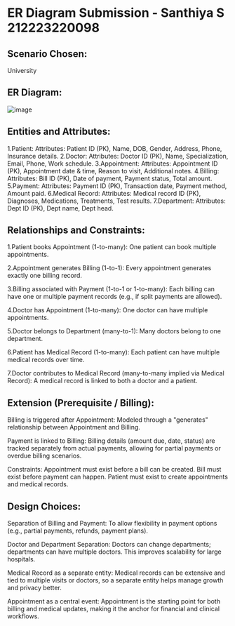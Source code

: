 # ER Diagram Submission - Santhiya S 212223220098

## Scenario Chosen:
University 

## ER Diagram:
![image](https://github.com/user-attachments/assets/307beabc-5855-4bab-9193-d13d6fa275c8)


## Entities and Attributes:
1.Patient:
Attributes: Patient ID (PK), Name, DOB, Gender, Address, Phone, Insurance details.
2.Doctor:
Attributes: Doctor ID (PK), Name, Specialization, Email, Phone, Work schedule.
3.Appointment:
Attributes: Appointment ID (PK), Appointment date & time, Reason to visit, Additional notes.
4.Billing:
Attributes: Bill ID (PK), Date of payment, Payment status, Total amount.
5.Payment:
Attributes: Payment ID (PK), Transaction date, Payment method, Amount paid.
6.Medical Record:
Attributes: Medical record ID (PK), Diagnoses, Medications, Treatments, Test results.
7.Department:
Attributes: Dept ID (PK), Dept name, Dept head.

## Relationships and Constraints:
1.Patient books Appointment (1-to-many):
One patient can book multiple appointments.

2.Appointment generates Billing (1-to-1):
Every appointment generates exactly one billing record.

3.Billing associated with Payment (1-to-1 or 1-to-many):
Each billing can have one or multiple payment records (e.g., if split payments are allowed).

4.Doctor has Appointment (1-to-many):
One doctor can have multiple appointments.

5.Doctor belongs to Department (many-to-1):
Many doctors belong to one department.

6.Patient has Medical Record (1-to-many):
Each patient can have multiple medical records over time.

7.Doctor contributes to Medical Record (many-to-many implied via Medical Record):
A medical record is linked to both a doctor and a patient.

## Extension (Prerequisite / Billing):
Billing is triggered after Appointment:
Modeled through a "generates" relationship between Appointment and Billing.

Payment is linked to Billing:
Billing details (amount due, date, status) are tracked separately from actual payments, allowing for partial payments or overdue billing scenarios.

Constraints:
Appointment must exist before a bill can be created.
Bill must exist before payment can happen.
Patient must exist to create appointments and medical records.

## Design Choices:
Separation of Billing and Payment:
To allow flexibility in payment options (e.g., partial payments, refunds, payment plans).

Doctor and Department Separation:
Doctors can change departments; departments can have multiple doctors. This improves scalability for large hospitals.

Medical Record as a separate entity:
Medical records can be extensive and tied to multiple visits or doctors, so a separate entity helps manage growth and privacy better.

Appointment as a central event:
Appointment is the starting point for both billing and medical updates, making it the anchor for financial and clinical workflows.


